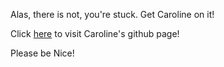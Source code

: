 Alas, there is not, you're stuck. Get Caroline on it!

Click [here](https://github.com/cbuckey-uda) to visit Caroline's github page!


Please be Nice!
